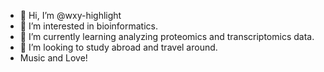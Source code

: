 - 👋 Hi, I’m @wxy-highlight
- 👀 I’m interested in bioinformatics.
- 🌱 I’m currently learning analyzing proteomics and transcriptomics data.
- 💞️ I’m looking to study abroad and travel around.
- Music and Love!

<!---
The repository is used to store the code I have learned and coded.
--->
